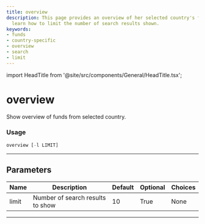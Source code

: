 ```yaml
---
title: overview
description: This page provides an overview of her selected country's funds. You'll
  learn how to limit the number of search results shown.
keywords:
- funds
- country-specific
- overview
- search
- limit
---
```


import HeadTitle from '@site/src/components/General/HeadTitle.tsx';

<HeadTitle title="overview - Funds - Reference | OpenBB Terminal Docs" />

# overview

Show overview of funds from selected country.

### Usage

```python
overview [-l LIMIT]
```

---

## Parameters

| Name | Description | Default | Optional | Choices |
| ---- | ----------- | ------- | -------- | ------- |
| limit | Number of search results to show | 10 | True | None |

---
